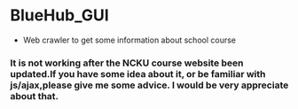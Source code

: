 # BlueHub_GUI
* Web crawler to get some information about school course


### It is not working after the NCKU course website been updated.If you have some idea about it, or be familiar with js/ajax,please give me some advice. I would be very appreciate about that.
